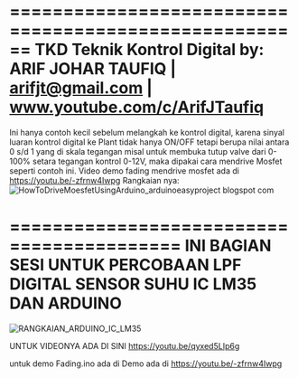 ======================================================
TKD Teknik Kontrol Digital  by: ARIF JOHAR TAUFIQ | 
arifjt@gmail.com | www.youtube.com/c/ArifJTaufiq
=====================================================
Ini hanya contoh kecil sebelum melangkah ke kontrol digital, karena sinyal luaran kontrol digital ke Plant tidak hanya ON/OFF tetapi berupa nilai antara 0 s/d 1 yang di skala tegangan misal untuk membuka tutup valve dari 0-100% setara tegangan kontrol 0-12V, maka dipakai cara mendrive Mosfet seperti contoh ini. 
Video demo fading mendrive mosfet ada di https://youtu.be/-zfrnw4Iwpg
Rangkaian nya: ![HowToDriveMoesfetUsingArduino_arduinoeasyproject blogspot com](https://user-images.githubusercontent.com/73786260/159126112-c9fa5884-fce9-48c7-9dae-aa0839281220.png)




==========================================
INI BAGIAN SESI UNTUK PERCOBAAN LPF DIGITAL
SENSOR SUHU IC LM35 DAN ARDUINO
==========================================
![RANGKAIAN_ARDUINO_IC_LM35](https://user-images.githubusercontent.com/73786260/177790150-e25d5ede-d63d-42b3-ac62-47f424f172ba.png)

UNTUK VIDEONYA ADA DI SINI https://youtu.be/qyxed5LIp6g




untuk demo Fading.ino ada di Demo ada di https://youtu.be/-zfrnw4Iwpg
